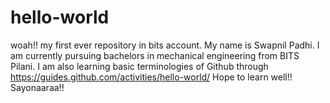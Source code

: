 # hello-world
woah!! my first ever repository in bits account.
My name is Swapnil Padhi.
I am currently pursuing bachelors in mechanical engineering from BITS Pilani.
I am also learning basic terminologies of Github through https://guides.github.com/activities/hello-world/
Hope to learn well!!
Sayonaaraa!!
